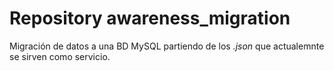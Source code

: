 # Repository awareness_migration
Migración de datos a una BD MySQL partiendo de los _.json_ que actualemnte se sirven como servicio.

